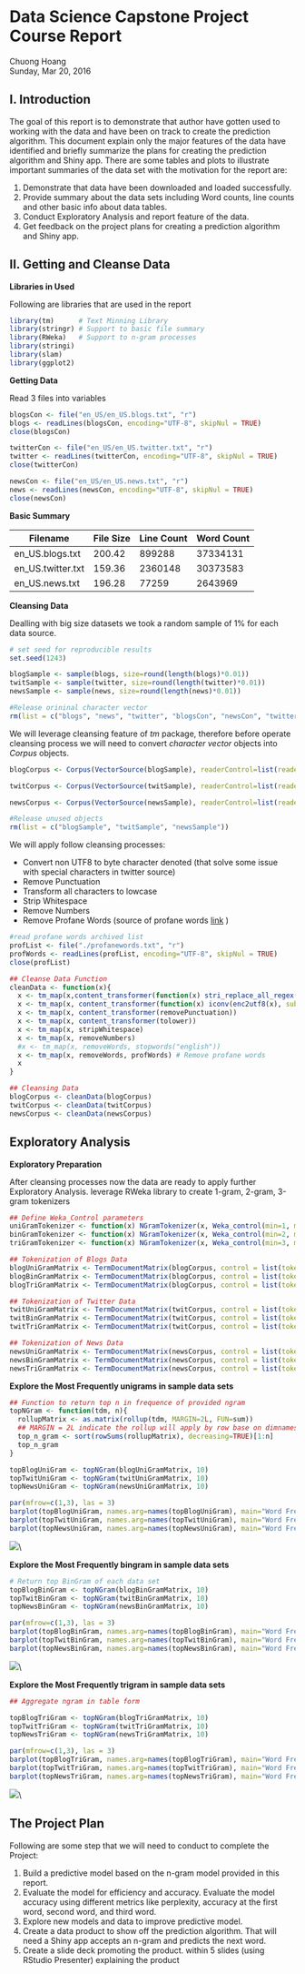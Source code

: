 # Data Science Capstone Project Course Report
Chuong Hoang  
Sunday, Mar 20, 2016  

## I. Introduction

The goal of this report is to demonstrate that author have gotten used to working with the data and have been on track to create the prediction algorithm. This document explain only the major features of the data have identified and briefly summarize the plans for creating the prediction algorithm and Shiny app. There are some tables and plots to illustrate important summaries of the data set with the motivation for the report are:

1. Demonstrate that data have been downloaded and loaded successfully.
2. Provide summary about the data sets including Word counts, line counts and other basic info about data tables.
3. Conduct Exploratory Analysis and report feature of the data.
4. Get feedback on the project plans for creating a prediction algorithm and Shiny app.

## II. Getting and Cleanse Data

**Libraries in Used**

Following are libraries that are used in the report


```r
library(tm)      # Text Minning Library    
library(stringr) # Support to basic file summary
library(RWeka)   # Support to n-gram processes
library(stringi)
library(slam)
library(ggplot2)
```

**Getting Data**

Read 3 files into variables


```r
blogsCon <- file("en_US/en_US.blogs.txt", "r")
blogs <- readLines(blogsCon, encoding="UTF-8", skipNul = TRUE)
close(blogsCon)

twitterCon <- file("en_US/en_US.twitter.txt", "r")
twitter <- readLines(twitterCon, encoding="UTF-8", skipNul = TRUE)
close(twitterCon)

newsCon <- file("en_US/en_US.news.txt", "r")
news <- readLines(newsCon, encoding="UTF-8", skipNul = TRUE)
close(newsCon)
```

**Basic Summary**

| Filename | File Size | Line Count | Word Count |
|----------|-----------|------------|------------|
| en_US.blogs.txt | 200.42 | 899288 | 37334131 |
| en_US.twitter.txt | 159.36 | 2360148 | 30373583 |
| en_US.news.txt | 196.28 | 77259 | 2643969 | 


**Cleansing Data**

Dealling with big size datasets we took a random sample of 1% for each data source.


```r
# set seed for reproducible results
set.seed(1243)

blogSample <- sample(blogs, size=round(length(blogs)*0.01)) 
twitSample <- sample(twitter, size=round(length(twitter)*0.01))
newsSample <- sample(news, size=round(length(news)*0.01))

#Release orininal character vector 
rm(list = c("blogs", "news", "twitter", "blogsCon", "newsCon", "twitterCon")) 
```

We will leverage cleansing feature of *tm* package, therefore before operate cleansing process we will need to convert *character vector* objects into *Corpus* objects.


```r
blogCorpus <- Corpus(VectorSource(blogSample), readerControl=list(reader=readPlain, language="en_US", load=TRUE))

twitCorpus <- Corpus(VectorSource(twitSample), readerControl=list(reader = readPlain, language="en_US", load = TRUE))

newsCorpus <- Corpus(VectorSource(newsSample), readerControl=list(reader=readPlain, language="en_US", load=TRUE))

#Release unused objects
rm(list = c("blogSample", "twitSample", "newsSample")) 
```
         
We will apply follow cleansing processes:

* Convert non UTF8 to byte character denoted (that solve some issue with special characters in twitter source)
* Remove Punctuation
* Transform all characters to lowcase
* Strip Whitespace
* Remove Numbers
* Remove Profane Words (source of profane words [link](https://gist.github.com/ryanlewis/a37739d710ccdb4b406d#file-google_twunter_lol) )


```r
#read profane words archived list
profList <- file("./profanewords.txt", "r")
profWords <- readLines(profList, encoding="UTF-8", skipNul = TRUE)
close(profList)

## Cleanse Data Function
cleanData <- function(x){
  x <- tm_map(x,content_transformer(function(x) stri_replace_all_regex(x, "[^\\p{L}\\s[']]+","")))
  x <- tm_map(x, content_transformer(function(x) iconv(enc2utf8(x), sub = "byte")))
  x <- tm_map(x, content_transformer(removePunctuation))
  x <- tm_map(x, content_transformer(tolower))
  x <- tm_map(x, stripWhitespace)
  x <- tm_map(x, removeNumbers)
  #x <- tm_map(x, removeWords, stopwords("english"))
  x <- tm_map(x, removeWords, profWords) # Remove profane words
  x
}

## Cleansing Data
blogCorpus <- cleanData(blogCorpus)
twitCorpus <- cleanData(twitCorpus)
newsCorpus <- cleanData(newsCorpus)
```

## Exploratory Analysis

**Exploratory Preparation**

After cleansing processes now the data are ready to apply further Exploratory Analysis.
leverage RWeka library to create 1-gram, 2-gram, 3-gram tokenizers

```r
## Define Weka_Control parameters
uniGramTokenizer <- function(x) NGramTokenizer(x, Weka_control(min=1, max=1, delimiters= " \\r\\n\\t.,;:\"()?!"))
binGramTokenizer <- function(x) NGramTokenizer(x, Weka_control(min=2, max=2, delimiters= " \\r\\n\\t.,;:\"()?!"))
triGramTokenizer <- function(x) NGramTokenizer(x, Weka_control(min=3, max=3, delimiters= " \\r\\n\\t.,;:\"()?!"))

## Tokenization of Blogs Data
blogUniGramMatrix <- TermDocumentMatrix(blogCorpus, control = list(tokenize = uniGramTokenizer))
blogBinGramMatrix <- TermDocumentMatrix(blogCorpus, control = list(tokenize = binGramTokenizer))
blogTriGramMatrix <- TermDocumentMatrix(blogCorpus, control = list(tokenize = triGramTokenizer))

## Tokenization of Twitter Data
twitUniGramMatrix <- TermDocumentMatrix(twitCorpus, control = list(tokenize = uniGramTokenizer))
twitBinGramMatrix <- TermDocumentMatrix(twitCorpus, control = list(tokenize = binGramTokenizer))
twitTriGramMatrix <- TermDocumentMatrix(twitCorpus, control = list(tokenize = triGramTokenizer))

## Tokenization of News Data
newsUniGramMatrix <- TermDocumentMatrix(newsCorpus, control = list(tokenize = uniGramTokenizer))
newsBinGramMatrix <- TermDocumentMatrix(newsCorpus, control = list(tokenize = binGramTokenizer))
newsTriGramMatrix <- TermDocumentMatrix(newsCorpus, control = list(tokenize = triGramTokenizer))
```

**Explore the Most Frequently unigrams in sample data sets**


```r
## Function to return top n in frequence of provided ngram
topNGram <- function(tdm, n){
  rollupMatrix <- as.matrix(rollup(tdm, MARGIN=2L, FUN=sum)) 
  ## MARGIN = 2L indicate the rollup will apply by row base on dimnames are our ngram elements
  top_n_gram <- sort(rowSums(rollupMatrix), decreasing=TRUE)[1:n]
  top_n_gram
}

topBlogUniGram <- topNGram(blogUniGramMatrix, 10)
topTwitUniGram <- topNGram(twitUniGramMatrix, 10)
topNewsUniGram <- topNGram(newsUniGramMatrix, 10)

par(mfrow=c(1,3), las = 3)
barplot(topBlogUniGram, names.arg=names(topBlogUniGram), main="Word Frequency Count from Blogs", ylab="Frequency", col="grey")
barplot(topTwitUniGram, names.arg=names(topTwitUniGram), main="Word Frequency Count from Twitters",  ylab="Frequency", col="green")
barplot(topNewsUniGram, names.arg=names(topNewsUniGram), main="Word Frequency Count from News", ylab="Frequency", col="blue")
```

![](Capstone_Project_Course_Report_files/figure-html/unnamed-chunk-7-1.png)\

**Explore the Most Frequently bingram in sample data sets**


```r
# Return top BinGram of each data set
topBlogBinGram <- topNGram(blogBinGramMatrix, 10)
topTwitBinGram <- topNGram(twitBinGramMatrix, 10)
topNewsBinGram <- topNGram(newsBinGramMatrix, 10)

par(mfrow=c(1,3), las = 3)
barplot(topBlogBinGram, names.arg=names(topBlogBinGram), main="Word Frequency Count from Blogs", ylab="Frequency", col="grey") 
barplot(topTwitBinGram, names.arg=names(topTwitBinGram), main="Word Frequency Count from Twitters", ylab="Frequency", col="green")
barplot(topNewsBinGram, names.arg=names(topNewsBinGram), main="Word Frequency Count from News", ylab="Frequency", col="blue")
```

![](Capstone_Project_Course_Report_files/figure-html/unnamed-chunk-8-1.png)\

**Explore the Most Frequently trigram in sample data sets**


```r
## Aggregate ngram in table form

topBlogTriGram <- topNGram(blogTriGramMatrix, 10)
topTwitTriGram <- topNGram(twitTriGramMatrix, 10)
topNewsTriGram <- topNGram(newsTriGramMatrix, 10)

par(mfrow=c(1,3), las = 3)
barplot(topBlogTriGram, names.arg=names(topBlogTriGram), main="Word Frequency Count from Blogs", ylab="Frequency", col="grey")
barplot(topTwitTriGram, names.arg=names(topTwitTriGram), main="Word Frequency Count from Twitters", ylab="Frequency", col="green")
barplot(topNewsTriGram, names.arg=names(topNewsTriGram), main="Word Frequency Count from News", ylab="Frequency", col="blue")
```

![](Capstone_Project_Course_Report_files/figure-html/unnamed-chunk-9-1.png)\


## The Project Plan

Following are some step that we will need to conduct to complete the Project:

1. Build a predictive model based on the n-gram model provided in this report.
2. Evaluate the model for efficiency and accuracy. Evaluate the model accuracy using different metrics like perplexity, accuracy at the first word, second word, and third word.
3. Explore new models and data to improve predictive model.
4. Create a data product to show off the prediction algorithm. That will need a Shiny app  accepts an n-gram and predicts the next word.
5. Create a slide deck promoting the product. within 5 slides (using RStudio Presenter) explaining the product
